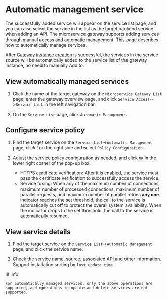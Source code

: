 # Automatic management service

The successfully added service will appear on the service list page, and you can also select the service in the list as the target backend service when adding an API. The microservice gateway supports adding services through manual access and automatic management. This page describes how to automatically manage services.

After [Gateway instance creation](../gateway/create-gateway.md) is successful, the services in the service source <!--link to be added--> will be automatically added to the service list of the gateway instance, no need to manually Add to.

## View automatically managed services

1. Click the name of the target gateway on the `Microservice Gateway List` page, enter the gateway overview page, and click `Service Access`-->`Service List` in the left navigation bar.

    

2. On the `Service List` page, click `Automatic Management`.

    

## Configure service policy

1. Find the target service on the `Service List`->`Automatic Management` page, click **`ⵗ`** on the right side and select `Policy Configuration`.

    

2. Adjust the service policy configuration as needed, and click `OK` in the lower right corner of the pop-up box.

    - HTTPS certificate verification: After it is enabled, the service must pass the certificate verification to successfully access the service.
    - Service fusing: When any of the maximum number of connections, maximum number of processed connections, maximum number of parallel requests, and maximum number of parallel retries **any one** indicator reaches the set threshold, the call to the service is automatically cut off to protect the overall system availability. When the indicator drops to the set threshold, the call to the service is automatically resumed.

        

## View service details

1. Find the target service on the `Service List`->`Automatic Management` page, and click the service name.

    

2. Check the service name, source, associated API and other information. Support installation sorting by `last update time`.

    

!!! info

    For automatically managed services, only the above operations are supported, and operations to update and delete services are not supported.